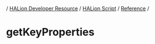 / [HALion Developer Resource](../..//HALion-Developer-Resource.md) / [HALion Script](./HALion-Script.md) / [Reference](./Reference.md) /

# getKeyProperties
